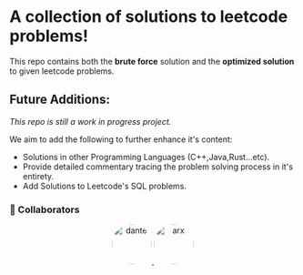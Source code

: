 # A collection of solutions to leetcode problems!
This repo contains both the **brute force** solution and the **optimized solution** to given leetcode problems.
## Future Additions:
*This repo is still a work in progress project.*

We aim to add the following to further enhance it's content:
- Solutions in other Programming Languages (C++,Java,Rust...etc).
- Provide detailed commentary tracing the problem solving process in it's entirety.
- Add Solutions to Leetcode's SQL problems.

### 👥 Collaborators

<p align="center">
  <a href="https://github.com/othmanelfadil">
    <img src="https://github.com/othmanelfadil.png" width="70" style="border-radius:50%;" alt="dante"/>
  </a>
  <a href="https://github.com/ahmedmakroum">
    <img src="https://github.com/ahmedmakroum.png" width="70" style="border-radius:50%;" alt="arx"/>
  </a>

</p>

